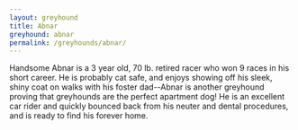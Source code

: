 ```yaml
---
layout: greyhound
title: Abnar
greyhound: abnar
permalink: /greyhounds/abnar/
---
```


Handsome Abnar is a 3 year old, 70 lb. retired racer who won 9 races in his short career.  He is probably cat safe, and
enjoys showing off his sleek, shiny coat on walks with his foster dad--Abnar is another greyhound proving that
greyhounds are the perfect apartment dog!  He is an excellent car rider and quickly bounced back from his neuter and
dental procedures, and is ready to find his forever home. 
